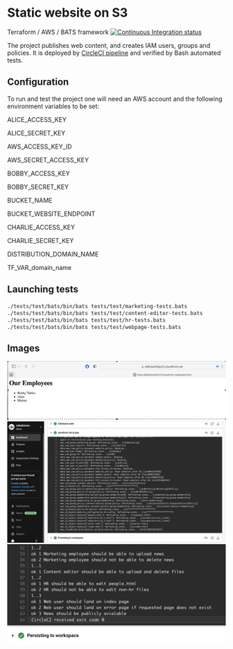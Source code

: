 Static website on S3
=====================================
Terraform / AWS / BATS framework  [![Continuous Integration status](https://circleci.com/gh/mhakimov/wrth-app.svg?style=shield)](https://app.circleci.com/pipelines/github/mhakimov/w0rth-app)

The project publishes web content, and creates IAM users, groups and policies. It is deployed by [CircleCI pipeline](https://app.circleci.com/pipelines/github/mhakimov/w0rth-app) and verified by Bash automated tests.

## Configuration

To run and test the project one will need an AWS account and the following environment variables to be set:

ALICE_ACCESS_KEY	

ALICE_SECRET_KEY	

AWS_ACCESS_KEY_ID	

AWS_SECRET_ACCESS_KEY	

BOBBY_ACCESS_KEY	

BOBBY_SECRET_KEY	

BUCKET_NAME	

BUCKET_WEBSITE_ENDPOINT	

CHARLIE_ACCESS_KEY	

CHARLIE_SECRET_KEY	

DISTRIBUTION_DOMAIN_NAME	

TF_VAR_domain_name

## Launching tests
    ./tests/test/bats/bin/bats tests/test/marketing-tests.bats
    ./tests/test/bats/bin/bats tests/test/content-editor-tests.bats
    ./tests/test/bats/bin/bats tests/test/hr-tests.bats
    ./tests/test/bats/bin/bats tests/test/webpage-tests.bats

## Images

![website][screenshot1]
![terraform-initialisation][screenshot2]
![test-run][screenshot3]

[screenshot1]: https://raw.githubusercontent.com/mhakimov2/images/main/s3_hosted_website.png
[screenshot2]: https://raw.githubusercontent.com/mhakimov2/images/main/terraform-init.png
[screenshot3]: https://raw.githubusercontent.com/mhakimov2/images/main/test-run.png
     